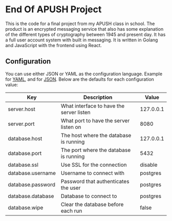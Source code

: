 # End Of APUSH Project
This is the code for a final project from my APUSH class in school. The product is an encrypted messaging service that also has some explanation of the different types of cryptography between 1945 and present day. It has a full user account system with built in messaging. It is written in Golang and JavaScript with the frontend using React. 

## Configuration
You can use either JSON or YAML as the configuration language. Example for [YAML](./config.sample.yaml), and for [JSON](./config.sample.json). Below are the defaults for each configuration value:

| Key               | Description                              | Value     |
|-------------------|------------------------------------------|-----------|
| server.host       | What interface to have the server listen | 127.0.0.1 |
| server.port       | What port to have the server listen on   | 8080      |
| database.host     | The host where the database is running   | 127.0.0.1 |
| database.port     | The port where the database is running   | 5432      |
| database.ssl      | Use SSL for the connection               | disable   |
| database.username | Username to connect with                 | postgres  |
| database.password | Password that authenticates the user     | postgres  |
| database.database | Database to connect to                   | postgres  |
| database.wipe     | Clear the database before each run       | false     |
